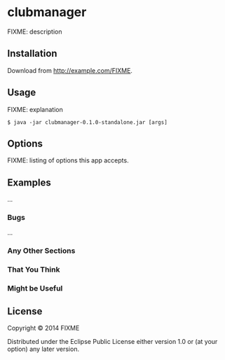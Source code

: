 # clubmanager

FIXME: description

## Installation

Download from http://example.com/FIXME.

## Usage

FIXME: explanation

    $ java -jar clubmanager-0.1.0-standalone.jar [args]

## Options

FIXME: listing of options this app accepts.

## Examples

...

### Bugs

...

### Any Other Sections
### That You Think
### Might be Useful

## License

Copyright © 2014 FIXME

Distributed under the Eclipse Public License either version 1.0 or (at
your option) any later version.

